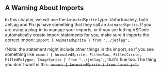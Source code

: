 ## A Warning About Imports

In this chapter, we will use the `AnimatedSprite` type.  Unfortunately, both
JetLag and Pixi.js have something that they call an `AnimatedSprite`.  If you
are using a plug-in to manage your imports, or if you are letting VSCode
automatically create import statements for you, make sure it imports the correct
import: `import { AnimatedSprite } from "../jetlag";`.

(Note: the statement might include other things in the import, so if you see
something like `import { AnimatedSprite, FilledBox, FilledCircle, FilledPolygon,
ImageSprite } from "../jetlag";`, that's fine too.  The
thing you don't want is this: ~~`import { AnimatedSprite } from "pixi.js";`~~
